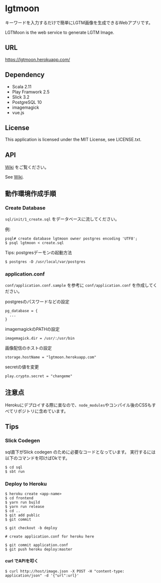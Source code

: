 # lgtmoon

キーワードを入力するだけで簡単にLGTM画像を生成できるWebアプリです。

LGTMoon is the web service to generate LGTM Image.

## URL

https://lgtmoon.herokuapp.com/

## Dependency

* Scala 2.11
* Play Framwork 2.5
* Slick 3.2
* PostgreSQL 10
* imagemagick
* vue.js

## License

This application is licensed under the MIT License, see LICENSE.txt.

## API

[Wiki](https://github.com/yoshikyoto/lgtmoon/wiki) をご覧ください。

See [Wiki](https://github.com/yoshikyoto/lgtmoon/wiki).

## 動作環境作成手順

### Create Database

`sql/init/1_create.sql` をデータベースに流してください。

例:

```
psql# create database lgtmoon owner postgres encoding 'UTF8';
$ psql lgtmoon < create.sql
```

Tips: postgresデーモンの起動方法

```
$ postgres -D /usr/local/var/postgres
```

### application.conf

`conf/application.conf.sample` を参考に `conf/application.conf` を作成してください。

postgresのパスワードなどの設定

```
pg_database = {
  ...
}
```

imagemagickのPATHの設定

```
imagemagick.dir = /usr/:/usr/bin
```

画像配信のホストの設定

```
storage.hostName = "lgtmoon.herokuapp.com"
```

secretの値を変更

```
play.crypto.secret = "changeme"
```

## 注意点

Herokuにデプロイする際に楽なので、`node_modules`やコンパイル後のCSSもすべてリポジトリに含めています。


## Tips

### Slick Codegen

sql直下がSlick codegen のために必要なコードとなっています。
実行するには以下のコマンドを叩けばOkです。

```
$ cd sql
$ sbt run
```

### Deploy to Heroku

```
$ heroku create <app-name>
$ cd frontend
$ yarn run build
$ yarn run release
$ cd ..
$ git add public
$ git commit

$ git checkout -b deploy

# create application.conf for heroku here

$ git commit application.conf
$ git push heroku deploy:master
```
#### curl でAPIを叩く

```
$ curl http://host/image.json -X POST -H "content-type: application/json" -d '{"url":url}'
```
